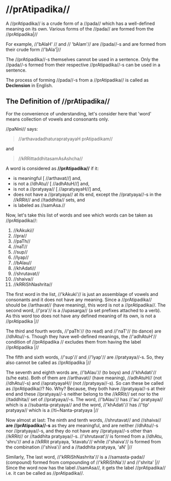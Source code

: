 # //prAtipadika//

A //prAtipadika// is a crude form of a //pada// which has a well-defined meaning on its own. Various forms of the //pada// are formed from the //prAtipadika|//

For example, //'bAlaH' // and // 'bAlam'// are //pada//-s and are formed from their crude form //'bAla'|//

The //prAtipadika//-s themselves cannot be used in a sentence. Only the //pada//-s formed from their respective //prAtipadika//-s can be used in a sentence.

The process of forming //pada//-s from a //prAtipadika// is called as **Declension** in English.

## The Definition of //prAtipadika//

For the convenience of understanding, let's consider here that 'word' means collection of vowels and consonants only.

//paNini// says:

> //arthavadadhaturapratyayaH prAtipadikam//

and

> //kRRittaddhitasamAsAshcha//

A word is considered as **//prAtipadika//** if it:

- is meaningful [ //arthavat//] and,
- is not a //dhAtu// [ //adhAtuH//] and,
- is not a //pratyaya// [ //apratyayaH//] and,
- does not have a //pratyaya// at its end, except the //pratyaya//-s in the //kRRit// and //taddhita// sets, and
- is labeled as //samAsa.//

Now, let's take this list of words and see which words can be taken as //prAtipadika//:

1.  //kAkuki//
2.  //pra//
3.  //paTh//
4.  //naT//
5.  //sup//
6.  //lyap//
7.  //bAlau//
8.  //khAdati//
9.  //shrutavat//
10. //shaiva//
11. //kRRiShNashrita//

The first word in the list, //'kAkuki'// is just an assemblage of vowels and consonants and it does not have any meaning. Since a //prAtipadika// should be //arthavat// (have meaning), this word is not a //prAtipadika//. The second word, //'pra'// is a //upasarga// (a set prefixes attached to a verb). As this word too does not have any defined meaning of its own, is not a //prAtipadika |//

The third and fourth words, //'paTh'// (to read) and //'naT'// (to dance) are //dhAtu//-s. Though they have well-defined meanings, the //'adhAtuH'// condition of //prAtipadika // excludes them from having the label //prAtipadika |//

The fifth and sixth words, //'sup'// and //'lyap'// are //pratyaya//-s. So, they also cannot be called as //prAtipadika |//

The seventh and eighth words are, //'bAlau'// (to boys) and //'khAdati'// (s/he eats). Both of them are //arthavat// (have meaning), //adhAtuH// (not //dhAtu//-s) and //apratyayaH// (not //pratyaya//-s). So can these be called as //prAtipadika//? No. Why? Because, they both have //pratyaya//-s at their end and these //pratyaya//-s neither belong to the //kRRit// set nor to the //taddhita// set of //pratyaya//-s. The word, //'bAlau'// has //'au' pratyaya// which is a //subanta-pratyaya// and the word, //'khAdati'// has //'tip' pratyaya// which is a //ti~Nanta-pratyaya |//

Now almost at last: The ninth and tenth words, //shrutavat// and //shaiva// **are //prAtipadika//-s** as they are meaningful, and are neither //dhAtu//-s nor //pratyaya//-s, and they do not have any //pratyaya//-s other than //kRRit// or //taddhita pratyaya//-s. //'shrutavat'// is formed from a //dhAtu, 'shru'// and a //kRRit pratyaya, 'ktavatu'// while //'shaiva'// is formed from the combination //'shiva'// and a //taddhita pratyaya, 'aN' |//

Similarly, The last word, //'kRRiShNashrita'// is a //samasta-pada// (compound) formed from compounding of //'kRRiShNa'// and //'shrita' |// Since the word now has the label //samAsa//, it gets the label //prAtipadika// i.e. it can be called as //prAtipadika//.

